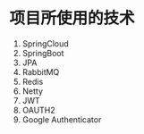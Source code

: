 # 项目所使用的技术

1. SpringCloud
2. SpringBoot
3. JPA
4. RabbitMQ
5. Redis
6. Netty
7. JWT
8. OAUTH2
9. Google Authenticator